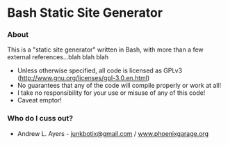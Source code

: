 # Bash Static Site Generator #

### About ###

This is a "static site generator" written in Bash, with more than a few
external references...blah blah blah

* Unless otherwise specified, all code is licensed as GPLv3 (http://www.gnu.org/licenses/gpl-3.0.en.html)
* No guarantees that any of the code will compile properly or work at all!
* I take no responsibility for your use or misuse of any of this code!
* Caveat emptor!

### Who do I cuss out? ###

* Andrew L. Ayers - junkbotix@gmail.com / www.phoenixgarage.org
